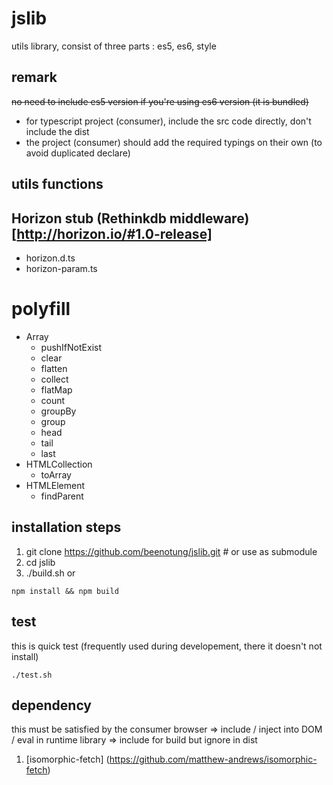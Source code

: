 # jslib
utils library, consist of three parts : es5, es6, style

## remark
~~no need to include es5 version if you're using es6 version (it is bundled)~~
 - for typescript project (consumer), include the src code directly, don't include the dist
 - the project (consumer) should add the required typings on their own (to avoid duplicated declare)

## utils functions

## Horizon stub (Rethinkdb middleware) [http://horizon.io/#1.0-release]
- horizon.d.ts
- horizon-param.ts

# polyfill
 - Array
    - pushIfNotExist
    - clear
    - flatten
    - collect
    - flatMap
    - count
    - groupBy
    - group
    - head
    - tail
    - last
 - HTMLCollection
    - toArray
 - HTMLElement
    - findParent

## installation steps
1. git clone https://github.com/beenotung/jslib.git # or use as submodule
2. cd jslib
3. ./build.sh
or
```
npm install && npm build
```

## test
this is quick test (frequently used during developement, there it doesn't not install)
```
./test.sh
```

## dependency
this must be satisfied by the consumer
browser => include / inject into DOM / eval in runtime
library => include for build but ignore in dist

1. [isomorphic-fetch] (https://github.com/matthew-andrews/isomorphic-fetch)
